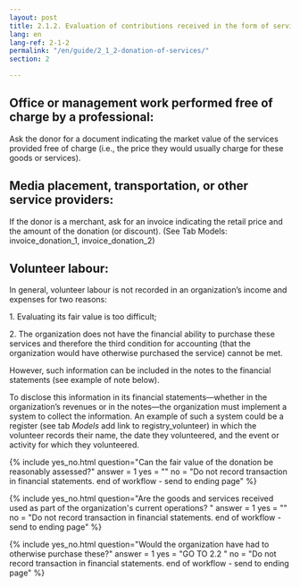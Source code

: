 ```yaml
---
layout: post
title: 2.1.2. Evaluation of contributions received in the form of services
lang: en
lang-ref: 2-1-2
permalink: "/en/guide/2_1_2-donation-of-services/"
section: 2

---
```

## Office or management work performed free of charge by a professional:

Ask the donor for a document indicating the market value of the services provided free of charge (i.e., the price they would usually charge for these goods or services).

## Media placement, transportation, or other service providers:

If the donor is a merchant, ask for an invoice indicating the retail price and the amount of the donation (or discount). (See Tab Models: invoice_donation_1, invoice_donation_2)

## Volunteer labour:

In general, volunteer labour is not recorded in an organization’s income and expenses for two reasons:

1\. Evaluating its fair value is too difficult;

2\. The organization does not have the financial ability to purchase these services and therefore the third condition for accounting (that the organization would have otherwise purchased the service) cannot be met.

However, such information can be included in the notes to the financial statements (see example of note below).

To disclose this information in its financial statements—whether in the organization’s revenues or in the notes—the organization must implement a system to collect the information. An example of such a system could be a register (see tab _Models_ add link to registry_volunteer) in which the volunteer records their name, the date they volunteered, and the event or activity for which they volunteered.

{% include yes_no.html
question="Can the fair value of the donation be reasonably assessed?"
answer = 1
yes = ""
no = "Do not record transaction in financial statements. end of workflow - send to ending page"
%}

{% include yes_no.html
question="Are the goods and services received used as part of the organization's current operations? "
answer = 1
yes = ""
no = "Do not record transaction in financial statements. end of workflow - send to ending page"
%}

{% include yes_no.html
question="Would the organization have had to otherwise purchase these?"
answer = 1
yes = "GO TO 2.2 "
no = "Do not record transaction in financial statements. end of workflow - send to ending page"
%}
